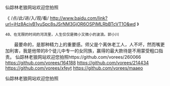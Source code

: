 
仙踪林老狼网站欢迎您拍照




《 /点/此/进/入/观/看/ http://www.baidu.com/link?url=jHz8AcivB1yuSpc8sJSrNM3GjOR6OSPiMLRbBTcVT1O&wd 》




	40、在无限的时间的河流里，人生仅仅是微小又微小的波浪。郭小川
　　最要命的，是那种精力上的重要感。师父是个离休老工人，人不坏，然而嘴更加利害，我是他带的8个徒儿中专一的女同族，赢得的最大款待是不用蒙受粗口指责。
仙踪林老狼网站欢迎您拍照https://github.com/vorees/260066
https://github.com/vorees/164188
https://github.com/vorees/214434
https://github.com/vorees/xfeyt
https://github.com/vorees/maaeo





仙踪林老狼网站欢迎您拍照
